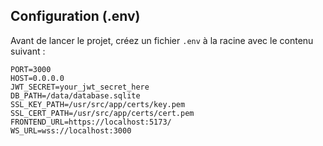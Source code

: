 ## Configuration (.env)

Avant de lancer le projet, créez un fichier `.env` à la racine avec le contenu suivant :

```env
PORT=3000
HOST=0.0.0.0
JWT_SECRET=your_jwt_secret_here
DB_PATH=/data/database.sqlite
SSL_KEY_PATH=/usr/src/app/certs/key.pem
SSL_CERT_PATH=/usr/src/app/certs/cert.pem
FRONTEND_URL=https://localhost:5173/
WS_URL=wss://localhost:3000